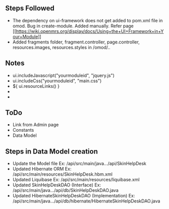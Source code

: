 ## Steps Followed


* The dependency on ui-framework does not get added to pom.xml file in omod. Bug in create-module. Added manually. Refer page [[https://wiki.openmrs.org/display/docs/Using+the+UI+Framework+in+Your+Module]] 
* Added fragments folder, fragment.controller, page.controller, resources.images, resources.styles in /omod/..


## Notes
* ui.includeJavascript("yourmoduleid", "jquery.js")
* ui.includeCss("yourmoduleid", "main.css")
* ${ ui.resourceLinks() }
* <link rel="icon" type="image/png\" href="/${ ui.contextPath() }/images/openmrs-favicon.png"/>
* <img alt="" id="patientimg" src="${pageContext.request.contextPath}/moduleResources/patientimage/images/${patient.gender}.png" />


## ToDo
* Link from Admin page
* Constants
* Data Model


## Steps in Data Model creation
* Update the Model file Ex: /api/src/main/java.../api/SkinHelpDesk
* Updated Hibernate ORM Ex: /api/src/main/resources/SkinHelpDesk.hbm.xml
* Updated Liquibase Ex: /api/src/main/resources/liquibase.xml
* Updated SkinHelpDeskDAO (Interface) Ex: /api/src/main/java.../api/db/SkinHelpDeskDAO.java
* Updated HibernateSkinHelpDeskDAO (Implementation) Ex: /api/src/main/java.../api/db/hibernate/HibernateSkinHelpDeskDAO.java